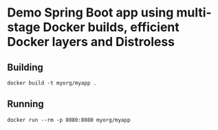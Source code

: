 # Demo Spring Boot app using multi-stage Docker builds, efficient Docker layers and Distroless

## Building
```
docker build -t myorg/myapp .
```

## Running
```
docker run --rm -p 8080:8080 myorg/myapp
```

